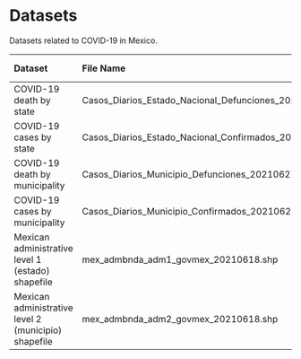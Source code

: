 # Datasets

Datasets related to COVID-19 in Mexico.

| Dataset | File Name | Download Page | Download Link | Date Downloaded |
| :---    | :---      | :---          | :--           | :--             |
| COVID-19 death by state | Casos_Diarios_Estado_Nacional_Defunciones_20210627.csv | https://datos.covid-19.conacyt.mx/#DownZCSV | https://datos.covid-19.conacyt.mx/Downloads/Files/Casos_Diarios_Estado_Nacional_Defunciones_20210627.csv | 2021-06-28 |
| COVID-19 cases by state | Casos_Diarios_Estado_Nacional_Confirmados_20210627.csv | https://datos.covid-19.conacyt.mx/#DownZCSV | https://datos.covid-19.conacyt.mx/Downloads/Files/Casos_Diarios_Estado_Nacional_Confirmados_20210627.csv | 2021-06-28 |
| COVID-19 death by municipality | Casos_Diarios_Municipio_Defunciones_20210627.csv | https://datos.covid-19.conacyt.mx/#DownZCSV | https://datos.covid-19.conacyt.mx/Downloads/Files/Casos_Diarios_Municipio_Defunciones_20210627.csv | 2021-06-28 |
| COVID-19 cases by municipality | Casos_Diarios_Municipio_Confirmados_20210627.csv | https://datos.covid-19.conacyt.mx/#DownZCSV | https://datos.covid-19.conacyt.mx/Downloads/Files/Casos_Diarios_Municipio_Confirmados_20210627.csv | 2021-06-28 |
| Mexican administrative level 1 (estado) shapefile | mex_admbnda_adm1_govmex_20210618.shp | https://data.humdata.org/dataset/mexican-administrative-level-0-country-1-estado-and-2-municipio-boundary-polygons | https://data.humdata.org/dataset/9721eaf0-5663-4137-b3a2-c21dc8fac15a/resource/f151b1c1-1353-4f57-bdb2-b1b1c18a1fd1/download/mex_admbnda_govmex_20210618_shp.zip | 2021-06-28 |
| Mexican administrative level 2 (municipio) shapefile | mex_admbnda_adm2_govmex_20210618.shp | https://data.humdata.org/dataset/mexican-administrative-level-0-country-1-estado-and-2-municipio-boundary-polygons | https://data.humdata.org/dataset/9721eaf0-5663-4137-b3a2-c21dc8fac15a/resource/f151b1c1-1353-4f57-bdb2-b1b1c18a1fd1/download/mex_admbnda_govmex_20210618_shp.zip | 2021-06-28 |